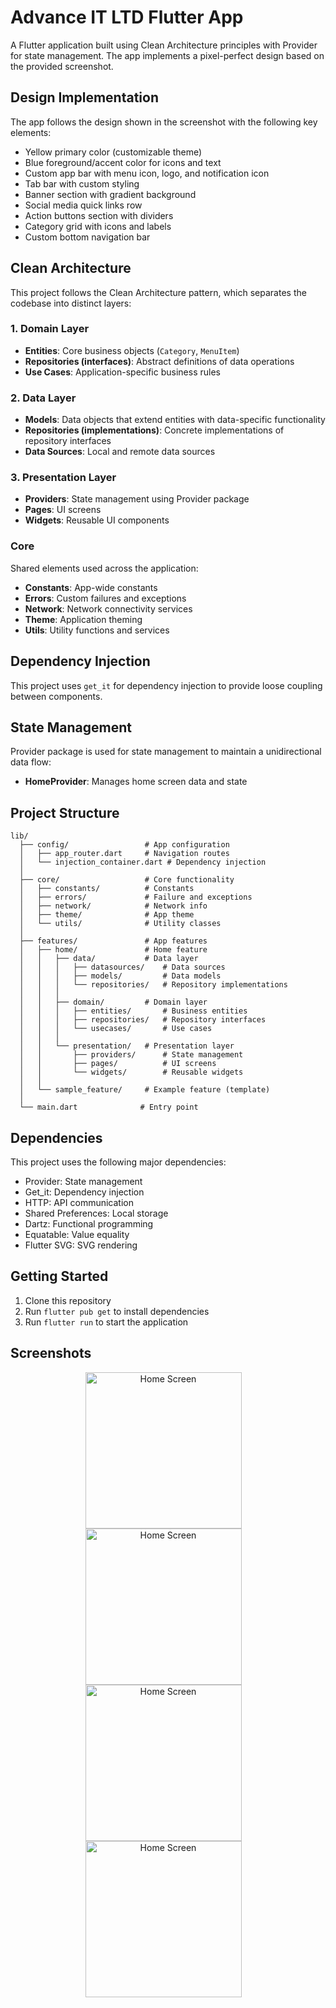# Advance IT LTD Flutter App

A Flutter application built using Clean Architecture principles with Provider for state management. The app implements a pixel-perfect design based on the provided screenshot.

## Design Implementation

The app follows the design shown in the screenshot with the following key elements:

- Yellow primary color (customizable theme)
- Blue foreground/accent color for icons and text
- Custom app bar with menu icon, logo, and notification icon
- Tab bar with custom styling
- Banner section with gradient background
- Social media quick links row
- Action buttons section with dividers
- Category grid with icons and labels
- Custom bottom navigation bar

## Clean Architecture

This project follows the Clean Architecture pattern, which separates the codebase into distinct layers:

### 1. Domain Layer
- **Entities**: Core business objects (`Category`, `MenuItem`)
- **Repositories (interfaces)**: Abstract definitions of data operations
- **Use Cases**: Application-specific business rules

### 2. Data Layer
- **Models**: Data objects that extend entities with data-specific functionality
- **Repositories (implementations)**: Concrete implementations of repository interfaces
- **Data Sources**: Local and remote data sources

### 3. Presentation Layer
- **Providers**: State management using Provider package
- **Pages**: UI screens
- **Widgets**: Reusable UI components

### Core
Shared elements used across the application:
- **Constants**: App-wide constants
- **Errors**: Custom failures and exceptions
- **Network**: Network connectivity services
- **Theme**: Application theming
- **Utils**: Utility functions and services

## Dependency Injection
This project uses `get_it` for dependency injection to provide loose coupling between components.

## State Management
Provider package is used for state management to maintain a unidirectional data flow:
- **HomeProvider**: Manages home screen data and state

## Project Structure
```
lib/
  ├── config/                 # App configuration
  │   ├── app_router.dart     # Navigation routes
  │   └── injection_container.dart # Dependency injection
  │
  ├── core/                   # Core functionality
  │   ├── constants/          # Constants
  │   ├── errors/             # Failure and exceptions
  │   ├── network/            # Network info
  │   ├── theme/              # App theme
  │   └── utils/              # Utility classes
  │
  ├── features/               # App features
  │   ├── home/               # Home feature
  │   │   ├── data/           # Data layer
  │   │   │   ├── datasources/    # Data sources
  │   │   │   ├── models/         # Data models
  │   │   │   └── repositories/   # Repository implementations
  │   │   │
  │   │   ├── domain/         # Domain layer
  │   │   │   ├── entities/       # Business entities
  │   │   │   ├── repositories/   # Repository interfaces
  │   │   │   └── usecases/       # Use cases
  │   │   │
  │   │   └── presentation/   # Presentation layer
  │   │       ├── providers/      # State management
  │   │       ├── pages/          # UI screens
  │   │       └── widgets/        # Reusable widgets
  │   │
  │   └── sample_feature/     # Example feature (template)
  │
  └── main.dart              # Entry point
```

## Dependencies
This project uses the following major dependencies:
- Provider: State management
- Get_it: Dependency injection
- HTTP: API communication
- Shared Preferences: Local storage
- Dartz: Functional programming
- Equatable: Value equality
- Flutter SVG: SVG rendering

## Getting Started

1. Clone this repository
2. Run `flutter pub get` to install dependencies
3. Run `flutter run` to start the application


## Screenshots

<p align="center">
  <img src="https://ozevjsmzqipxejdwxptt.supabase.co/storage/v1/object/public/photos/IMG-20250825-WA0004.jpg" alt="Home Screen" width="250" style="margin-right:15px;"/>
  <img src="https://ozevjsmzqipxejdwxptt.supabase.co/storage/v1/object/public/photos/IMG-20250825-WA0002.jpg" alt="Home Screen" width="250" style="margin-right:15px;"/>
  <img src="https://ozevjsmzqipxejdwxptt.supabase.co/storage/v1/object/public/photos/IMG-20250825-WA0003.jpg" alt="Home Screen" width="250" style="margin-right:15px;"/>
  <img src="https://ozevjsmzqipxejdwxptt.supabase.co/storage/v1/object/public/photos/IMG-20250825-WA0003.jpg" alt="Home Screen" width="250" style="margin-right:15px;"/>
</p>

